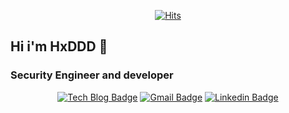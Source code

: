 
 
<div align=center>

[![Hits](https://hits.seeyoufarm.com/api/count/incr/badge.svg?url=https%3A%2F%2Fgithub.com%2Fgjbae1212%2Fhit-counter)](https://hits.seeyoufarm.com)                    

</div>

## Hi i'm HxDDD  👋
### Security Engineer and developer

<div align=center>
  
[![Tech Blog Badge](http://img.shields.io/badge/-Tech%20blog-black?style=flat-square&logo=github&link=https://hxddd.github.io/)](https://hxddd.github.io/) 
[![Gmail Badge](https://img.shields.io/badge/Gmail-d14836?style=flat-square&logo=Gmail&logoColor=white&link=mailto:bziwnsizd@gmail.com)](mailto:bziwnsizd@gmail.com)
[![Linkedin Badge](https://img.shields.io/badge/-LinkedIn-blue?style=flat-square&logo=Linkedin&logoColor=white&link=https://www.linkedin.com/in/%EB%B3%91%EC%A4%80-%EC%A1%B0-844a97228/)](https://www.linkedin.com/in/%EB%B3%91%EC%A4%80-%EC%A1%B0-844a97228/)
 
</div>

